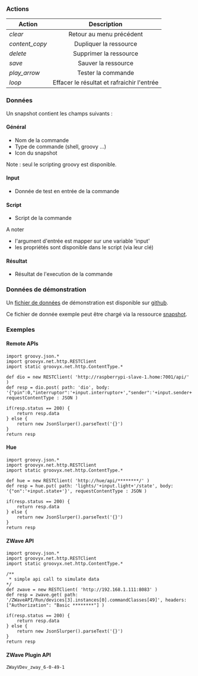 ### Actions

| Action                                 | Description               |
| -------------------------------------- |:-------------------------:|
| <i class="help-icons">clear</i>        | Retour au menu précédent  |
| <i class="help-icons">content_copy</i> | Dupliquer la ressource    |
| <i class="help-icons">delete</i>       | Supprimer la ressource    |
| <i class="help-icons">save</i>         | Sauver la ressource       |
| <i class="help-icons">play_arrow</i>   | Tester la commande        |
| <i class="help-icons">loop</i>         | Effacer le résultat et rafraichir l'entrée |

### Données

Un snapshot contient les champs suivants :

#### Général

- Nom de la commande
- Type de commande (shell, groovy ...)
- Icon du snapshot
	
Note : seul le scripting groovy est disponible.

#### Input

- Donnée de test en entrée de la commande

#### Script

- Script de la commande

A noter
- l'argument d'entrée est mapper sur une variable 'input'
- les propriétés sont disponible dans le script (via leur clé)

#### Résultat

- Résultat de l'execution de la commande

### Données de démonstration

Un [fichier de données](https://snap-ci.com/buildartifacts/green/52740/defaultPipeline/106/install/1/jarvis-core/jarvis-core-server/src/test/resources/sample.json?archived=true) de démonstration est disponible sur [github](https://github.com/yroffin/jarvis).

Ce fichier de donnée exemple peut être chargé via la ressource [snapshot](#/snapshots).

### Exemples

#### Remote APIs

	import groovy.json.*
	import groovyx.net.http.RESTClient
	import static groovyx.net.http.ContentType.*
	
	def dio = new RESTClient( 'http://raspberrypi-slave-1.home:7001/api/' )
	def resp = dio.post( path: 'dio', body: '{"pin":0,"interruptor":'+input.interruptor+',"sender":'+input.sender+',"on":'+input.on+'}', requestContentType : JSON )
	
	if(resp.status == 200) {
	    return resp.data
	} else {
	    return new JsonSlurper().parseText('{}')
	}
	return resp

#### Hue

	import groovy.json.*
	import groovyx.net.http.RESTClient
	import static groovyx.net.http.ContentType.*
	
	def hue = new RESTClient( 'http://hue/api/********/' )
	def resp = hue.put( path: 'lights/'+input.light+'/state', body: '{"on":'+input.state+'}', requestContentType : JSON )
	
	if(resp.status == 200) {
	    return resp.data
	} else {
	    return new JsonSlurper().parseText('{}')
	}
	return resp

#### ZWave API

	import groovy.json.*
	import groovyx.net.http.RESTClient
	import static groovyx.net.http.ContentType.*
	
	/**
	 * simple api call to simulate data
	*/
	def zwave = new RESTClient( 'http://192.168.1.111:8083' )
	def resp = zwave.get( path: '/ZWaveAPI/Run/devices[3].instances[0].commandClasses[49]', headers: ["Authorization": "Basic ********"] )
	
	if(resp.status == 200) {
	    return resp.data
	} else {
	    return new JsonSlurper().parseText('{}')
	}
	return resp

#### ZWave Plugin API

	ZWayVDev_zway_6-0-49-1



